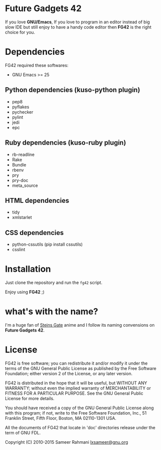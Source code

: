 Future Gadgets 42
=================
If you love **GNU/Emacs**, If you love to program in an editor instead of big slow IDE but still enjoy to
have a handy code editor then **FG42** is the right choice for you.


Dependencies
============
FG42 required these softwares:

* GNU Emacs >= 25


Python dependencies (kuso-python plugin)
----------------------------------------
  * pep8
  * pyflakes
  * pychecker
  * pylint
  * jedi
  * epc

Ruby dependencies (kuso-ruby plugin)
------------------------------------
  * rb-readline
  * Rake
  * Bundle
  * rbenv
  * pry
  * pry-doc
  * meta_source

HTML dependencies
-----------------
  * tidy
  * xmlstarlet

CSS dependencies
----------------
  * python-cssutils (pip install cssutils)
  * csslint

Installation
============
Just clone the repository and run the `fg42` script.

Enjoy using **FG42** ;)

what's with the name?
=====================
I'm a huge fan of [Steins Gate](https://en.wikipedia.org/wiki/Steins;Gate) anime and I follow its
naming convensions on **Future Gadgets 42**.


License
=======
  FG42 is free software; you can redistribute it and/or modify
it under the terms of the GNU General Public License as published by
the Free Software Foundation; either version 2 of the License, or
any later version.

  FG42 is distributed in the hope that it will be useful,
but WITHOUT ANY WARRANTY; without even the implied warranty of
MERCHANTABILITY or FITNESS FOR A PARTICULAR PURPOSE.  See the
GNU General Public License for more details.

  You should have received a copy of the GNU General Public License along
with this program; if not, write to the Free Software Foundation, Inc.,
51 Franklin Street, Fifth Floor, Boston, MA 02110-1301 USA.

  All the documents of FG42 that locate in 'doc' directories release
under the term of GNU FDL.

Copyright (C) 2010-2015  Sameer Rahmani <lxsameer@gnu.org>
